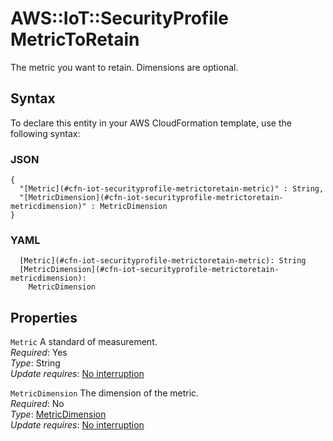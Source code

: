 # AWS::IoT::SecurityProfile MetricToRetain<a name="aws-properties-iot-securityprofile-metrictoretain"></a>

The metric you want to retain\. Dimensions are optional\.

## Syntax<a name="aws-properties-iot-securityprofile-metrictoretain-syntax"></a>

To declare this entity in your AWS CloudFormation template, use the following syntax:

### JSON<a name="aws-properties-iot-securityprofile-metrictoretain-syntax.json"></a>

```
{
  "[Metric](#cfn-iot-securityprofile-metrictoretain-metric)" : String,
  "[MetricDimension](#cfn-iot-securityprofile-metrictoretain-metricdimension)" : MetricDimension
}
```

### YAML<a name="aws-properties-iot-securityprofile-metrictoretain-syntax.yaml"></a>

```
  [Metric](#cfn-iot-securityprofile-metrictoretain-metric): String
  [MetricDimension](#cfn-iot-securityprofile-metrictoretain-metricdimension): 
    MetricDimension
```

## Properties<a name="aws-properties-iot-securityprofile-metrictoretain-properties"></a>

`Metric`  <a name="cfn-iot-securityprofile-metrictoretain-metric"></a>
A standard of measurement\.  
*Required*: Yes  
*Type*: String  
*Update requires*: [No interruption](https://docs.aws.amazon.com/AWSCloudFormation/latest/UserGuide/using-cfn-updating-stacks-update-behaviors.html#update-no-interrupt)

`MetricDimension`  <a name="cfn-iot-securityprofile-metrictoretain-metricdimension"></a>
The dimension of the metric\.  
*Required*: No  
*Type*: [MetricDimension](aws-properties-iot-securityprofile-metricdimension.md)  
*Update requires*: [No interruption](https://docs.aws.amazon.com/AWSCloudFormation/latest/UserGuide/using-cfn-updating-stacks-update-behaviors.html#update-no-interrupt)